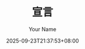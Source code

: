 ---
title: "宣言"
date: 2025-09-23T21:37:53+08:00
draft: true
author: "Your Name"
categories: [""]
tags: ["", ""]
description: "A brief description of the post"
slug: "宣言"


---